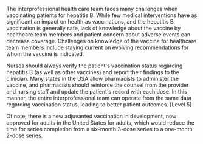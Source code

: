 The interprofessional health care team faces many challenges when vaccinating patients for hepatitis B. While few medical interventions have as significant an impact on health as vaccinations, and the hepatitis B vaccination is generally safe, lack of knowledge about the vaccine by healthcare team members and patient concern about adverse events can decrease coverage. Challenges on knowledge of the vaccine for healthcare team members include staying current on evolving recommendations for whom the vaccine is indicated.

Nurses should always verify the patient's vaccination status regarding hepatitis B (as well as other vaccines) and report their findings to the clinician. Many states in the USA allow pharmacists to administer the vaccine, and pharmacists should reinforce the counsel from the provider and nursing staff and update the patient's record with each dose. In this manner, the entire interprofessional team can operate from the same data regarding vaccination status, leading to better patient outcomes. [Level 5]

Of note, there is a new adjuvanted vaccination in development, now approved for adults in the United States for adults, which would reduce the time for series completion from a six-month 3-dose series to a one-month 2-dose series.